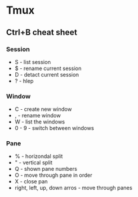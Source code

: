# Tmux

## Ctrl+B cheat sheet

### Session 

* S - list session
* $ - rename current session
* D - detact current session
* ? - hlep

### Window

* C - create new window
* , - rename window
* W - list the windows
* 0 - 9 - switch between windows

### Pane

* % - horizondal split
* " - vertical split
* Q - shown pane numbers
* O - move through pane in order
* X - close pan
* right, left, up, down arros - move through panes
